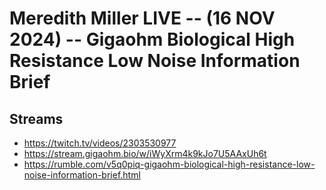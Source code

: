 # Meredith Miller LIVE -- (16 NOV 2024) -- Gigaohm Biological High Resistance Low Noise Information Brief

## Streams
- https://twitch.tv/videos/2303530977
- https://stream.gigaohm.bio/w/iWyXrm4k9kJo7U5AAxUh6t
- https://rumble.com/v5q0piq-gigaohm-biological-high-resistance-low-noise-information-brief.html

